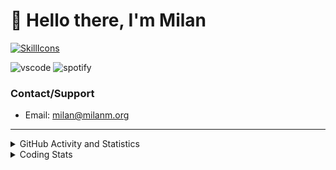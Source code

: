 # 👋 Hello there, I'm Milan
[![SkillIcons](https://skillicons.dev/icons?i=js,ts,nextjs,tailwind,html,go,bash,git,nginx,prisma,kubernetes,docker,linux)](https://skillicons.dev)

![vscode](https://nocache.advaith.workers.dev?url=https://img.shields.io/endpoint?url=https://dev.discordprofiles.me/api/badge/vscode/423203831971708958)
![spotify](https://nocache.advaith.workers.dev/?url=https://img.shields.io/endpoint?url=https://milanm.org/api/spotify/shields&cacheSeconds=10)

### Contact/Support

- Email: [milan@milanm.org](mailto:milan@milanm.org)
 
---
 
<details>
  <summary>GitHub Activity and Statistics</summary>
  <img src="/github-metrics.svg" />
</details>
<details>
  <summary>Coding Stats</summary>
  <!--START_SECTION:waka-->

```txt
TypeScript   3 hrs 33 mins   ██████████████████▒░░░░░░   72.95 %
Bash         33 mins         ███░░░░░░░░░░░░░░░░░░░░░░   11.34 %
JSON         15 mins         █▒░░░░░░░░░░░░░░░░░░░░░░░   05.26 %
Docker       11 mins         █░░░░░░░░░░░░░░░░░░░░░░░░   03.84 %
TSConfig     10 mins         █░░░░░░░░░░░░░░░░░░░░░░░░   03.75 %
```

<!--END_SECTION:waka-->
</details>
